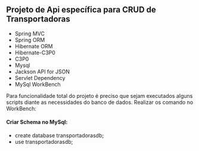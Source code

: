 ## Projeto de Api específica para CRUD de Transportadoras

* Spring MVC
* Spring ORM
* Hibernate ORM
* Hibernate-C3P0
* C3P0
* Mysql
* Jackson API for JSON
* Servlet Dependency
* MySql WorkBench

Para funcionalidade total do projeto é preciso que sejam executados alguns scripts diante as necessidades do banco de dados.
Realizar os comando no WorkBench:
#### Criar Schema no MySql:
  * create database transportadorasdb;
  * use transportadorasdb;
